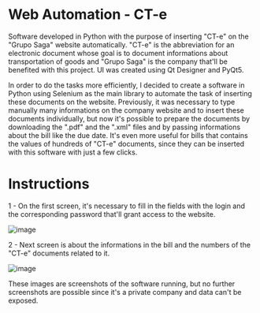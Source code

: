 # Web Automation - CT-e
Software developed in Python with the purpose of inserting "CT-e" on the "Grupo Saga" website automatically. "CT-e" is the abbreviation for an electronic document whose goal is to document informations about transportation of goods and "Grupo Saga" is the company that'll be benefited with this project. UI was created using Qt Designer and PyQt5.

In order to do the tasks more efficiently, I decided to create a software in Python using Selenium as the main library to automate the task of inserting these documents on the website. Previously, it was necessary to type manually many informations on the company website and to insert these documents individually, but now it's possible to prepare the documents by downloading the ".pdf" and the ".xml" files and by passing informations about the bill like the due date. It's even more useful for bills that contains the values of hundreds of "CT-e" documents, since they can be inserted with this software with just a few clicks.
 
# Instructions
1 - On the first screen, it's necessary to fill in the fields with the login and the corresponding password that'll grant access to the website.

![image](https://user-images.githubusercontent.com/106414568/232517563-202e7045-5e2e-4fea-94bf-1dddf9ef4232.png)


2 - Next screen is about the informations in the bill and the numbers of the "CT-e" documents related to it.

![image](https://user-images.githubusercontent.com/106414568/232517739-da802031-5ae5-47e7-ada6-2905562acc9f.png)

These images are screenshots of the software running, but no further screenshots are possible since it's a private company and data can't be exposed.
